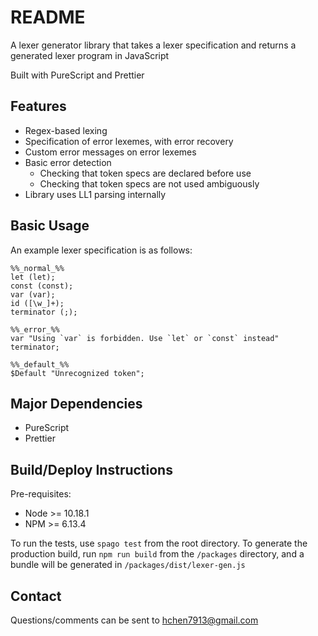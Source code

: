 # README #

A lexer generator library that takes a lexer specification and returns a generated lexer program in JavaScript

Built with PureScript and Prettier

## Features

- Regex-based lexing
- Specification of error lexemes, with error recovery
- Custom error messages on error lexemes
- Basic error detection
    - Checking that token specs are declared before use
    - Checking that token specs are not used ambiguously
- Library uses LL1 parsing internally

## Basic Usage ##

An example lexer specification is as follows:

```
%%_normal_%%
let (let);
const (const);
var (var);
id ([\w_]+);
terminator (;);

%%_error_%%
var "Using `var` is forbidden. Use `let` or `const` instead" terminator;

%%_default_%%
$Default "Unrecognized token";
```

## Major Dependencies

- PureScript
- Prettier

## Build/Deploy Instructions

Pre-requisites:

- Node >= 10.18.1
- NPM >= 6.13.4

To run the tests, use `spago test` from the root directory.
To generate the production build, run `npm run build` from the `/packages` directory, and a bundle will be generated in `/packages/dist/lexer-gen.js`

## Contact

Questions/comments can be sent to <hchen7913@gmail.com>